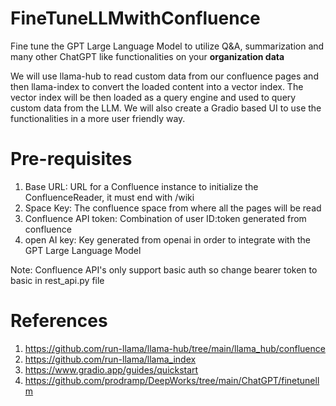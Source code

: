 # FineTuneLLMwithConfluence

Fine tune the GPT Large Language Model to utilize Q&A, summarization and many other ChatGPT like functionalities on your **organization data**

We will use llama-hub to read custom data from our confluence pages and then llama-index to convert the loaded content into a vector index. The vector index will be then loaded as a query engine and used to query custom data from the LLM. We will also create a Gradio based UI to use the functionalities in a more user friendly way.

# Pre-requisites

1. Base URL: URL for a Confluence instance to initialize the ConfluenceReader, it must end with /wiki
2. Space Key: The confluence space from where all the pages will be read
3. Confluence API token: Combination of user ID:token generated from confluence
4. open AI key: Key generated from openai in order to integrate with the GPT Large Language Model

Note: Confluence API's only support basic auth so change bearer token to basic in rest_api.py file


# References

1. https://github.com/run-llama/llama-hub/tree/main/llama_hub/confluence
2. https://github.com/run-llama/llama_index
3. https://www.gradio.app/guides/quickstart
4. https://github.com/prodramp/DeepWorks/tree/main/ChatGPT/finetunellm
